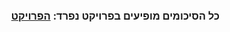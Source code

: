 <div dir="rtl">

### כל הסיכומים מופיעים בפרויקט נפרד: <a href="https://github.com/BuStRaMa/OpenU-IntroToJava/wiki" target="_blank"> הפרויקט </a>
